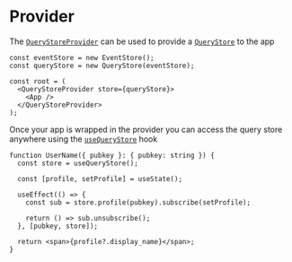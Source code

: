 # Provider

The [`QueryStoreProvider`](https://hzrd149.github.io/applesauce/typedoc/functions/applesauce_react.QueryStoreProvider.html) can be used to provide a [`QueryStore`](../core/query-store.md) to the app

```tsx{5,7}
const eventStore = new EventStore();
const queryStore = new QueryStore(eventStore);

const root = (
  <QueryStoreProvider store={queryStore}>
    <App />
  </QueryStoreProvider>
);
```

Once your app is wrapped in the provider you can access the query store anywhere using the [`useQueryStore`](https://hzrd149.github.io/applesauce/typedoc/functions/applesauce_react.Hooks.useQueryStore.html) hook

```tsx{2}
function UserName({ pubkey }: { pubkey: string }) {
  const store = useQueryStore();

  const [profile, setProfile] = useState();

  useEffect(() => {
    const sub = store.profile(pubkey).subscribe(setProfile);

    return () => sub.unsubscribe();
  }, [pubkey, store]);

  return <span>{profile?.display_name}</span>;
}
```
